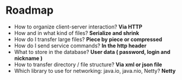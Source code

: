 # Roadmap

* How to organize client-server interaction? **Via HTTP**
* How and in what kind of files? **Serialize and shrink**
* How do I transfer large files? **Piece by piece or compressed**
* How do I send service commands? **In the http header**
* What to store in the database? **User data ( password, login and nickname )**
* How to transfer directory / file structure? **Via xml or json file**
* Which library to use for networking: java.io, java.nio, Netty? **Netty**